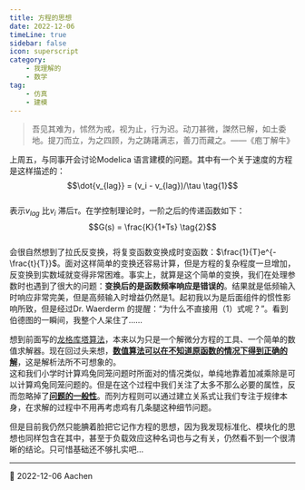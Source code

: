 ```yaml
---
title: 方程的思想   
date: 2022-12-06    
timeLine: true
sidebar: false  
icon: superscript   
category:  
    - 我理解的  
    - 数学
tag:  
    - 仿真    
    - 建模  
---  
```


> 吾见其难为，怵然为戒，视为止，行为迟。动刀甚微，謋然已解，如土委地。提刀而立，为之四顾，为之踌躇满志，善刀而藏之。——《庖丁解牛》

上周五，与同事开会讨论Modelica 语言建模的问题。其中有一个关于速度的方程是这样描述的：  
$$\dot{v_{lag}} = (v_i - v_{lag})/\tau \tag{1}$$  
表示$v_{lag}$ 比$v_i$ 滞后$\tau$。在学控制理论时，一阶之后的传递函数如下：  
$$G(s) = \frac{K}{1+Ts} \tag{2}$$  
会很自然想到了拉氏反变换，将复变函数变换成时变函数：$\frac{1}{T}e^{-\frac{t}{T}}$。面对这样简单的变换还容易计算，但是方程的复杂程度一旦增加，反变换到实数域就变得非常困难。事实上，就算是这个简单的变换，我们在处理参数时也遇到了很大的问题：**变换后的是函数频率响应是错误的**。结果就是低频输入时响应非常完美，但是高频输入时增益仍然是1。起初我以为是后面组件的惯性影响所致，但是经过Dr. Waerderm 的提醒：“为什么不直接用（1）式呢？”。看到伯德图的一瞬间，我整个人呆住了……  

想到前面写的[龙格库塔算法](../../math/integral_transform/runge-kutta/README.md)，本来以为只是一个解微分方程的工具、一个简单的数值求解器。现在回过头来想，<u>**数值算法可以在不知道原函数的情况下得到正确的解**</u>，这是解析法所不可想象的。  
这和我们小学时计算鸡兔同笼问题时所面对的情况类似，单纯地靠着加减乘除是可以计算鸡兔同笼问题的。但是在这个过程中我们关注了太多不那么必要的属性，反而忽略掉了<u>**问题的一般性**</u>。而列方程则可以通过建立关系式让我们专注于规律本身，在求解的过程中不用再考虑鸡有几条腿这种细节问题。  

但是目前我仍然只能腆着脸把它记作方程的思想，因为我发现标准化、模块化的思想也同样包含在其中，甚至于负载效应这种名词也与之有关，仍然看不到一个很清晰的结论。只可惜基础还不够扎实吧…  

-----  
📅 2022-12-06 Aachen  